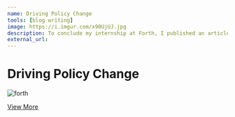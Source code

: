 ```yaml
---
name: Driving Policy Change
tools: [blog writing]
image: https://i.imgur.com/x90UjUJ.jpg
description: To conclude my internship at Forth, I published an article recapping my experience and how authentic partnerships can make an impact in policy.
external_url: 
---
```


# Driving Policy Change

![forth](https://i.imgur.com/x90UjUJ.jpg)

<p class="text-center">

<a class="btn btn-outline-primary" href="https://forthmobility.org/news/driving-policy-change-an-interns-experience" target="_blank" role="button">View More</a> 
  
</p>
